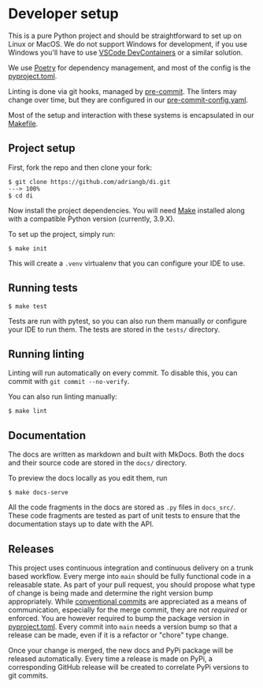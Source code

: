 # Developer setup

This is a pure Python project and should be straightforward to set up on Linux or MacOS.
We do not support Windows for development, if you use Windows you'll have to use [VSCode DevContainers] or a similar solution.

We use [Poetry] for dependency management, and most of the config is the [pyproject.toml].

Linting is done via git hooks, managed by [pre-commit].
The linters may change over time, but they are configured in our [pre-commit-config.yaml].

Most of the setup and interaction with these systems is encapsulated in our [Makefile].

## Project setup

First, fork the repo and then clone your fork:

<div class="termy">

```console
$ git clone https://github.com/adriangb/di.git
---> 100%
$ cd di
```

</div>

Now install the project dependencies.
You will need [Make] installed along with a compatible Python version (currently, 3.9.X).

To set up the project, simply run:

<div class="termy">

```console
$ make init
```

</div>

This will create a `.venv` virtualenv that you can configure your IDE to use.

## Running tests

<div class="termy">

```console
$ make test
```

</div>

Tests are run with pytest, so you can also run them manually or configure your IDE to run them.
The tests are stored in the `tests/` directory.

## Running linting

Linting will run automatically on every commit.
To disable this, you can commit with `git commit --no-verify`.

You can also run linting manually:

<div class="termy">

```console
$ make lint
```

</div>

## Documentation

The docs are written as markdown and built with MkDocs.
Both the docs and their source code are stored in the `docs/` directory.

To preview the docs locally as you edit them, run

<div class="termy">

```console
$ make docs-serve
```

</div>

All the code fragments in the docs are stored as `.py` files in `docs_src/`.
These code fragments are tested as part of unit tests to ensure that the documentation stays up to date with the API.

## Releases

This project uses continuous integration and continuous delivery on a trunk based workflow.
Every merge into `main` should be fully functional code in a releasable state.
As part of your pull request, you should propose what type of change is being made and determine the right version bump appropriately.
While [conventional commits] are appreciated as a means of communication, especially for the merge commit, they are not *required* or enforced.
You are however required to bump the package version in [pyproject.toml].
Every commit into `main` needs a version bump so that a release can be made, even if it is a refactor or "chore" type change.

Once your change is merged, the new docs and PyPi package will be released automatically.
Every time a release is made on PyPi, a corresponding GitHub release will be created to correlate PyPi versions to git commits.

[make]: https://www.gnu.org/software/make/
[makefile]: https://github.com/adriangb/di/blob/main/Makefile
[poetry]: https://python-poetry.org/docs/master/
[pre-commit]: https://pre-commit.com
[pre-commit-config.yaml]: https://github.com/adriangb/di/blob/main/.pre-commit-config.yaml
[pyproject.toml]: https://github.com/adriangb/di/blob/main/pyproject.toml
[vscode devcontainers]: https://code.visualstudio.com/docs/remote/containers
[conventional commits]: https://www.conventionalcommits.org/en/v1.0.0/

